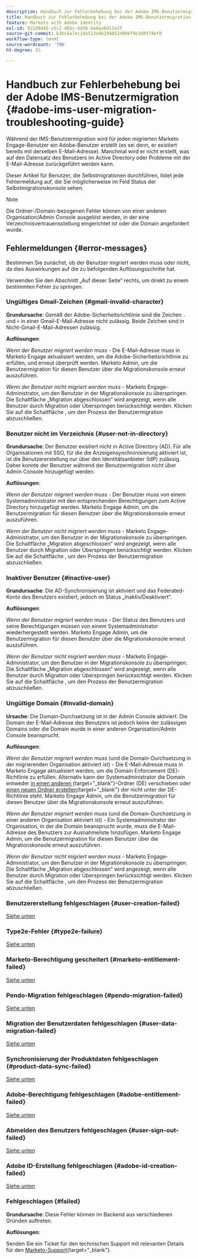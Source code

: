 ```yaml
---
description: Handbuch zur Fehlerbehebung bei der Adobe IMS-Benutzermigration - Marketo-Dokumente - Produktdokumentation
title: Handbuch zur Fehlerbehebung bei der Adobe IMS-Benutzermigration
feature: Marketo with Adobe Identity
exl-id: 921d9d45-c5c2-405c-bd3b-be8aa6d11e2f
source-git-commit: b3bc6a7ec14a513e4b294852d066f9e3d0f74ef8
workflow-type: tm+mt
source-wordcount: '796'
ht-degree: 1%

---
```


# Handbuch zur Fehlerbehebung bei der Adobe IMS-Benutzermigration {#adobe-ims-user-migration-troubleshooting-guide}

Während der IMS-Benutzermigration wird für jeden migrierten Marketo Engage-Benutzer ein Adobe-Benutzer erstellt (es sei denn, er existiert bereits mit derselben E-Mail-Adresse). Manchmal wird er nicht erstellt, was auf den Datensatz des Benutzers im Active Directory oder Probleme mit der E-Mail-Adresse zurückgeführt werden kann.

Dieser Artikel für Benutzer, die Selbstmigrationen durchführen, listet jede Fehlermeldung auf, die Sie möglicherweise im Feld Status der Selbstmigrationskonsole sehen.

>[!NOTE]
>
>Die Ordner-/Domain-bezogenen Fehler können von einer anderen Organisation/Admin Console ausgelöst werden, in der eine Verzeichnisvertrauensstellung eingerichtet ist oder die Domain angefordert wurde.

## Fehlermeldungen {#error-messages}

Bestimmen Sie zunächst, ob der Benutzer migriert werden muss oder nicht, da dies Auswirkungen auf die zu befolgenden Auflösungsschritte hat.

Verwenden Sie den Abschnitt „Auf dieser Seite“ rechts, um direkt zu einem bestimmten Fehler zu springen.

### Ungültiges Gmail-Zeichen {#gmail-invalid-character}

**Grundursache**: Gemäß der Adobe-Sicherheitsrichtlinie sind die Zeichen `.` und `+` in einer Gmail-E-Mail-Adresse nicht zulässig. Beide Zeichen sind in Nicht-Gmail-E-Mail-Adressen zulässig.

**Auflösungen**:

_Wenn der Benutzer migriert werden muss_ - Die E-Mail-Adresse muss in Marketo Engage aktualisiert werden, um die Adobe-Sicherheitsrichtlinie zu erfüllen, und erneut überprüft werden. Marketo Admin, um die Benutzermigration für diesen Benutzer über die Migrationskonsole erneut auszuführen.

_Wenn der Benutzer nicht **&#x200B;**&#x200B;migriert werden muss_ - Marketo Engage-Administrator, um den Benutzer in der Migrationskonsole zu überspringen. Die Schaltfläche „Migration abgeschlossen“ wird angezeigt, wenn alle Benutzer durch Migration oder Überspringen berücksichtigt werden. Klicken Sie auf die Schaltfläche , um den Prozess der Benutzermigration abzuschließen.

### Benutzer nicht im Verzeichnis {#user-not-in-directory}

**Grundursache**: Der Benutzer existiert nicht in Active Directory (AD). Für alle Organisationen mit SSO, für die die Anzeigensynchronisierung aktiviert ist, ist die Benutzererstellung nur über den Identitätsanbieter (IdP) zulässig. Daher konnte der Benutzer während der Benutzermigration nicht über Admin Console hinzugefügt werden.

**Auflösungen**:

_Wenn der Benutzer migriert werden muss_ - Der Benutzer muss von einem Systemadministrator mit den entsprechenden Berechtigungen zum Active Directory hinzugefügt werden. Marketo Engage Admin, um die Benutzermigration für diesen Benutzer über die Migrationskonsole erneut auszuführen.

_Wenn der Benutzer nicht **&#x200B;**&#x200B;migriert werden muss_ - Marketo Engage-Administrator, um den Benutzer in der Migrationskonsole zu überspringen. Die Schaltfläche „Migration abgeschlossen“ wird angezeigt, wenn alle Benutzer durch Migration oder Überspringen berücksichtigt werden. Klicken Sie auf die Schaltfläche , um den Prozess der Benutzermigration abzuschließen.

### Inaktiver Benutzer {#inactive-user}

**Grundursache**: Die AD-Synchronisierung ist aktiviert und das Federated-Konto des Benutzers existiert, jedoch im Status „Inaktiv/Deaktiviert“.

**Auflösungen**:

_Wenn der Benutzer migriert werden muss_ - Der Status des Benutzers und seine Berechtigungen müssen von einem Systemadministrator wiederhergestellt werden. Marketo Engage Admin, um die Benutzermigration für diesen Benutzer über die Migrationskonsole erneut auszuführen.

_Wenn der Benutzer nicht **&#x200B;**&#x200B;migriert werden muss_ - Marketo Engage-Administrator, um den Benutzer in der Migrationskonsole zu überspringen. Die Schaltfläche „Migration abgeschlossen“ wird angezeigt, wenn alle Benutzer durch Migration oder Überspringen berücksichtigt werden. Klicken Sie auf die Schaltfläche , um den Prozess der Benutzermigration abzuschließen.

### Ungültige Domain {#invalid-domain}

**Ursache**: Die Domain-Durchsetzung ist in der Admin Console aktiviert. Die Domain der E-Mail-Adresse des Benutzers ist jedoch keine der zulässigen Domains oder die Domain wurde in einer anderen Organisation/Admin Console beansprucht.

**Auflösungen**:

_Wenn der Benutzer migriert werden muss_ (und die Domain-Durchsetzung in der migrierenden Organisation aktiviert ist) - Die E-Mail-Adresse muss in Marketo Engage aktualisiert werden, um die Domain Enforcement (DE)-Richtlinie zu erfüllen. Alternativ kann der Systemadministrator die Domain entweder [in einen anderen ](https://helpx.adobe.com/enterprise/using/manage-domains-directories.html#move-domains-across-directories){target="_blank"}-Ordner (DE) verschieben oder [einen neuen Ordner erstellen](https://helpx.adobe.com/de/enterprise/using/set-up-identity.html){target="_blank"} der nicht unter der DE-Richtlinie steht. Marketo Engage Admin, um die Benutzermigration für diesen Benutzer über die Migrationskonsole erneut auszuführen.

_Wenn der Benutzer migriert werden muss_ (und die Domain-Durchsetzung in einer anderen Organisation aktiviert ist) - Ein Systemadministrator der Organisation, in der die Domain beansprucht wurde, muss die E-Mail-Adresse des Benutzers zur Ausnahmeliste hinzufügen. Marketo Engage Admin, um die Benutzermigration für diesen Benutzer über die Migrationskonsole erneut auszuführen.

_Wenn der Benutzer nicht **&#x200B;**&#x200B;migriert werden muss_ - Marketo Engage-Administrator, um den Benutzer in der Migrationskonsole zu überspringen. Die Schaltfläche „Migration abgeschlossen“ wird angezeigt, wenn alle Benutzer durch Migration oder Überspringen berücksichtigt werden. Klicken Sie auf die Schaltfläche , um den Prozess der Benutzermigration abzuschließen.

### Benutzererstellung fehlgeschlagen {#user-creation-failed}

[Siehe unten](#failed)

### Type2e-Fehler {#type2e-failure}

[Siehe unten](#failed)

### Marketo-Berechtigung gescheitert {#marketo-entitlement-failed}

[Siehe unten](#failed)

### Pendo-Migration fehlgeschlagen {#pendo-migration-failed}

[Siehe unten](#failed)

### Migration der Benutzerdaten fehlgeschlagen {#user-data-migration-failed}

[Siehe unten](#failed)

### Synchronisierung der Produktdaten fehlgeschlagen {#product-data-sync-failed}

[Siehe unten](#failed)

### Adobe-Berechtigung fehlgeschlagen {#adobe-entitlement-failed}

[Siehe unten](#failed)

### Abmelden des Benutzers fehlgeschlagen {#user-sign-out-failed}

[Siehe unten](#failed)

### Adobe ID-Erstellung fehlgeschlagen {#adobe-id-creation-failed}

[Siehe unten](#failed)

### Fehlgeschlagen {#failed}

**Grundursache**: Diese Fehler können im Backend aus verschiedenen Gründen auftreten.

**Auflösungen**:

Senden Sie ein Ticket für den technischen Support mit relevanten Details für den [Marketo-Support](https://nation.marketo.com/t5/support/ct-p/Support){target="_blank"}.

